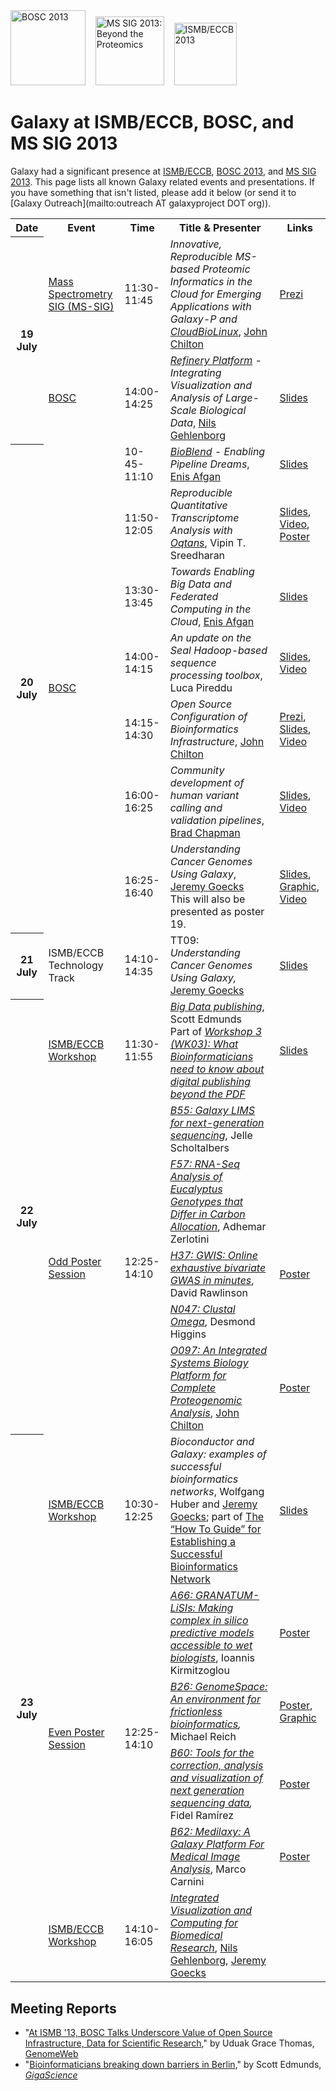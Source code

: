 <div class='center'>
<a href='http://www.open-bio.org/wiki/BOSC_2013'><img src="/src/images/logos/BOSC_logo.png" alt="BOSC 2013" width="120" /></a>&nbsp;&nbsp;&nbsp;
<a href='http://igenomed2.stanford.edu/Proteomics2013_mssig/'><img src="/src/images/logos/MSSIG2013Logo.jpg" alt="MS SIG 2013: Beyond the Proteomics" width="110" /></a>&nbsp;&nbsp;&nbsp;
<a href='http://www.iscb.org/ismbeccb2013'><img src="/src/images/logos/ISMB2013Logo205.png" alt="ISMB/ECCB 2013" width="100" /></a>

# Galaxy at ISMB/ECCB, BOSC, and MS SIG 2013

</div>

Galaxy had a significant presence at [ISMB/ECCB](http://www.iscb.org/ismbeccb2013), [BOSC 2013](http://www.open-bio.org/wiki/BOSC_2013), and [MS SIG 2013](http://igenomed2.stanford.edu/Proteomics2013_mssig/). This page lists all known Galaxy related events and presentations. If you have something that isn't listed, please add it below (or send it to [Galaxy Outreach](mailto:outreach AT galaxyproject DOT org)).

<table>
  <tr class="th" >
    <th> Date </th>
    <th> Event </th>
    <th> Time </th>
    <th> Title & Presenter </th>
    <th> Links </th>
  </tr>
  <tr>
    <th rowspan=2> 19 July </th>
    <td> <a href='http://igenomed2.stanford.edu/Proteomics2013_mssig/'>Mass Spectrometry SIG (MS-SIG)</a> </td>
    <td> 11:30-11:45 </td>
    <td> <em>Innovative, Reproducible MS-based Proteomic Informatics in the Cloud for Emerging Applications with Galaxy-P and <a href='http://cloudbiolinux.org/'>CloudBioLinux</a></em>, <a href='/people/john-chilton/'>John Chilton</a> </td>
    <td> <a href='http://prezi.com/t2qs0nsjjxbe/ms-sig-2013-galaxy-p-and-cloudbiolinux/'>Prezi</a> </td>
  </tr>
  <tr>
    <td> <a href='http://www.open-bio.org/wiki/BOSC_2013'>BOSC</a> </td>
    <td> 14:00-14:25 </td>
    <td> <em><a href='http://refinery-platform.org/'>Refinery Platform</a> - Integrating Visualization and Analysis of Large-Scale Biological Data</em>, <a href='http://gehlenborg.com/'>Nils Gehlenborg</a> </td>
    <td> <a href='https://depot.galaxyproject.org/hub/attachments/documents/presentations/2013ISMBRefineryGehlenborg.pdf'>Slides</a> </td>
  </tr>
  <tr>
    <th rowspan=7> 20 July </th>
    <td rowspan=7> <a href='http://www.open-bio.org/wiki/BOSC_2013'>BOSC</a> </td>
    <td> 10-45-11:10 </td>
    <td> <em><a href='http://bioblend.readthedocs.org/en/latest/'>BioBlend</a> - Enabling Pipeline Dreams</em>, <a href='/people/enis-afgan/'>Enis Afgan</a> </td>
    <td> <a href='https://s3.amazonaws.com/usecloudman/BOSC2013_BioBlend.pdf'>Slides</a> </td>
  </tr>
  <tr>
    <td> 11:50-12:05 </td>
    <td> <em>Reproducible Quantitative Transcriptome Analysis with <a href='http://oqtans.org/'>Oqtans</a></em>, Vipin T. Sreedharan </td>
    <td> <a href='https://depot.galaxyproject.org/hub/attachments/documents/presentations/2013ISMBOqtansSreedharan.pdf'>Slides</a>, <a href='http://www.youtube.com/watch?v=Q3nmrvS-Z8o'>Video</a>, <a href='https://depot.galaxyproject.org/hub/attachments/documents/posters/2013ISMBOqtansSreedharan.pdf'>Poster</a> </td>
  </tr>
  <tr>
    <td> 13:30-13:45 </td>
    <td> <em>Towards Enabling Big Data and Federated Computing in the Cloud</em>, <a href='/people/enis-afgan/'>Enis Afgan</a> </td>
    <td> <a href='https://s3.amazonaws.com/usecloudman/BOSC2013_CloudMan_for_Big_Data.pdf'>Slides</a> </td>
  </tr>
  <tr>
    <td> 14:00-14:15 </td>
    <td> <em>An update on the Seal Hadoop-based sequence processing toolbox</em>, Luca Pireddu </td>
    <td> <a href='http://www.open-bio.org/bosc2013/day2/BOSC2013_Seal_Hadoop_-_Luca_Pireddu.pdf'>Slides</a>, <a href='http://www.youtube.com/watch?v=6QEPMj5AIs4'>Video</a> </td>
  </tr>
  <tr>
    <td> 14:15-14:30 </td>
    <td> <em>Open Source Configuration of Bioinformatics Infrastructure</em>, <a href='/people/john-chilton/'>John Chilton</a> </td>
    <td> <a href='http://prezi.com/-6pt2bwiswad/open-source-configuration-of-bioinformatics-infrastructure/'>Prezi</a>, <a href='http://www.open-bio.org/bosc2013/day2/BOSC2013_Infrastructure_-_John_Chilton.pdf'>Slides</a>, <a href='http://www.youtube.com/watch?v=WoiNyaFVOeE'>Video</a> </td>
  </tr>
  <tr>
    <td> 16:00-16:25 </td>
    <td> <em>Community development of human variant calling and validation pipelines</em>, <a href='http://bcbio.wordpress.com/'>Brad Chapman</a> </td>
    <td> <a href='http://chapmanb.github.io/bcbb/talks/bosc2013_bcbio_nextgen/chapmanb_bosc2013_bcbio.html#/'>Slides</a>, <a href='http://www.youtube.com/watch?v=dT5UEU0xF1Q'>Video</a> </td>
  </tr>
  <tr>
    <td> 16:25-16:40 </td>
    <td> <em>Understanding Cancer Genomes Using Galaxy</em>, <a href='/people/jeremy-goecks/'>Jeremy Goecks</a><div class='indent'>This will also be presented as poster 19.</div> </td>
    <td> <a href='https://depot.galaxyproject.org/hub/attachments/documents/presentations/2013BOSCGoecks_UnderstandingCancerGenomes.pdf'>Slides</a>, <a href='http://www.flickr.com/photos/97823772@N02/9367536447/'>Graphic</a>, <a href='http://www.youtube.com/watch?v=zoSYCLycpMk'>Video</a> </td>
  </tr>
  <tr>
    <th> 21 July </th>
    <td> ISMB/ECCB Technology Track </td>
    <td> 14:10-14:35 </td>
    <td> TT09: <em>Understanding Cancer Genomes Using Galaxy,</em> <a href='/people/jeremy-goecks/'>Jeremy Goecks</a> </td>
    <td> <a href='https://depot.galaxyproject.org/hub/attachments/documents/presentations/2013ISMBGoecks_UnderstandingCancerGenomes.pdf'>Slides</a> </td>
  </tr>
  <tr>
    <th rowspan=6> 22 July </th>
    <td> <a href='http://www.iscb.org/cms_addon/conferences/ismbeccb2013/workshops.php'>ISMB/ECCB Workshop</a> </td>
    <td> 11:30-11:55 </td>
    <td> <em><a href='http://www.iscb.org/cms_addon/conferences/ismbeccb2013/workshops.php#WK03'>Big Data publishing</a></em>, Scott Edmunds <div class='indent'>Part of <em><a href='http://www.iscb.org/cms_addon/conferences/ismbeccb2013/workshops.php#WK03'>Workshop 3 (WK03): What Bioinformaticians need to know about digital publishing beyond the PDF</a></em> </div></td>
    <td> <a href='http://www.slideshare.net/GigaScience/scott-edmunds-ismb-talk-on-big-data-publishing'>Slides</a> </td>
  </tr>
  <tr>
    <td rowspan=5> <a href='http://www.iscb.org/cms_addon/conferences/ismbeccb2013/posterlist.php'>Odd Poster Session</a> </td>
    <td rowspan=5> 12:25-14:10 </td>
    <td> <em><a href='http://www.iscb.org/cms_addon/conferences/ismbeccb2013/posterlist.php?cat=B#B55'>B55: Galaxy LIMS for next-generation sequencing</a></em>, Jelle Scholtalbers </td>
    <td> </td>
  </tr>
  <tr>
    <td> <em><a href='http://www.iscb.org/cms_addon/conferences/ismbeccb2013/posterlist.php?cat=F#F57'>F57: RNA-Seq Analysis of Eucalyptus Genotypes that Differ in Carbon Allocation</a></em>, Adhemar Zerlotini </td>
    <td> </td>
  </tr>
  <tr>
    <td> <em><a href='http://www.iscb.org/cms_addon/conferences/ismbeccb2013/posterlist.php?cat=H#H37'>H37: GWIS: Online exhaustive bivariate GWAS in minutes</a></em>, David Rawlinson </td>
    <td> <a href='https://depot.galaxyproject.org/hub/attachments/documents/presentations/2013ISMBRawlinsonGWIS.pdf'>Poster</a> </td>
  </tr>
  <tr>
    <td> <em><a href='http://www.iscb.org/cms_addon/conferences/ismbeccb2013/posterlist.php?cat=N#N047'>N047: Clustal Omega</a></em>, Desmond Higgins </td>
    <td> </td>
  </tr>
  <tr>
    <td> <em><a href='http://www.iscb.org/cms_addon/conferences/ismbeccb2013/posterlist.php?cat=O#O097'>O097: An Integrated Systems Biology Platform for Complete Proteogenomic Analysis</a></em>, <a href='/people/john-chilton/'>John Chilton</a> </td>
    <td> <a href='https://depot.galaxyproject.org/hub/attachments/documents/posters/2013ISMBProteoGenomicsChilton.pdf'>Poster</a> </td>
  </tr>
  <tr>
    <th rowspan=6> 23 July </th>
    <td> <a href='http://www.iscb.org/cms_addon/conferences/ismbeccb2013/workshops.php'>ISMB/ECCB Workshop</a> </td>
    <td> 10:30-12:25 </td>
    <td> <em>Bioconductor and Galaxy: examples of successful bioinformatics networks</em>, Wolfgang Huber and <a href='/people/jeremy-goecks/'>Jeremy Goecks</a>; part of  <a href='http://www.iscb.org/cms_addon/conferences/ismbeccb2013/workshops.php#WK05'>The “How To Guide” for Establishing a Successful Bioinformatics Network</a> </td>
    <td> <a href='https://depot.galaxyproject.org/hub/attachments/documents/presentations/2013ISMBGoecks_BioinformaticsNetworks.pdf'>Slides</a> </td>
  </tr>
  <tr>
    <td rowspan=4> <a href='http://www.iscb.org/cms_addon/conferences/ismbeccb2013/posterlist.php'>Even Poster Session</a> </td>
    <td rowspan=4> 12:25-14:10 </td>
    <td> <em><a href='http://www.iscb.org/cms_addon/conferences/ismbeccb2013/posterlist.php?cat=A#A66'>A66: GRANATUM-LiSIs: Making complex in silico predictive models accessible to wet biologists</a></em>, Ioannis Kirmitzoglou  </td>
    <td> <a href='https://depot.galaxyproject.org/hub/attachments/documents/posters/2013ISMBGranatumLiSIsKirmitzoglou.pdf'>Poster</a> </td>
  </tr>
  <tr>
    <td> <em><a href='http://www.iscb.org/cms_addon/conferences/ismbeccb2013/posterlist.php?cat=B#B26'>B26: GenomeSpace: An environment for frictionless bioinformatics</a>,</em> Michael Reich </td>
    <td> <a href='/src/documents/presentations/2013ISMBGenomeSpaceReich.pdf'>Poster</a>, <a href='http://www.flickr.com/photos/97823772@N02/9367536363/'>Graphic</a> </td>
  </tr>
  <tr>
    <td> <em><a href='http://www.iscb.org/cms_addon/conferences/ismbeccb2013/posterlist.php?cat=B#B60'>B60: Tools for the correction, analysis and visualization of next generation sequencing data</a>,</em> Fidel Ramírez </td>
    <td> <a href='https://depot.galaxyproject.org/hub/attachments/documents/posters/2013ISMBDeepToolsRamirez.pdf'>Poster</a> </td>
  </tr>
  <tr>
    <td> <em><a href='http://www.iscb.org/cms_addon/conferences/ismbeccb2013/posterlist.php?cat=B#B62'>B62: Medilaxy: A Galaxy Platform For Medical Image Analysis</a></em>, Marco Carnini </td>
    <td> <a href='https://depot.galaxyproject.org/hub/attachments/documents/posters/2013ISMB_MedilaxyCarnini.pdf'>Poster</a> </td>
  </tr>
  <tr>
    <td> <a href='http://www.iscb.org/cms_addon/conferences/ismbeccb2013/workshops.php'>ISMB/ECCB Workshop</a> </td>
    <td> 14:10-16:05 </td>
    <td> <em><a href='http://www.iscb.org/cms_addon/conferences/ismbeccb2013/workshops.php#WK06'>Integrated Visualization and Computing for Biomedical Research</a></em>, <a href='http://gehlenborg.com/'>Nils Gehlenborg</a>, <a href='/people/jeremy-goecks/'>Jeremy Goecks</a> </td>
    <td> </td>
  </tr>
</table>


## Meeting Reports

* "[At ISMB '13, BOSC Talks Underscore Value of Open Source Infrastructure, Data for Scientific Research](http://www.genomeweb.com/informatics/ismb-13-bosc-talks-underscore-value-open-source-infrastructure-data-scientific-r)," by Uduak Grace Thomas, [GenomeWeb](http://genomeweb.com)
* "[Bioinformaticians breaking down barriers in Berlin](http://blogs.biomedcentral.com/gigablog/2013/08/01/bioinformaticians-breaking-down-barriers-in-berlin/)," by Scott Edmunds, *[GigaScience](http://www.gigasciencejournal.com/)*
